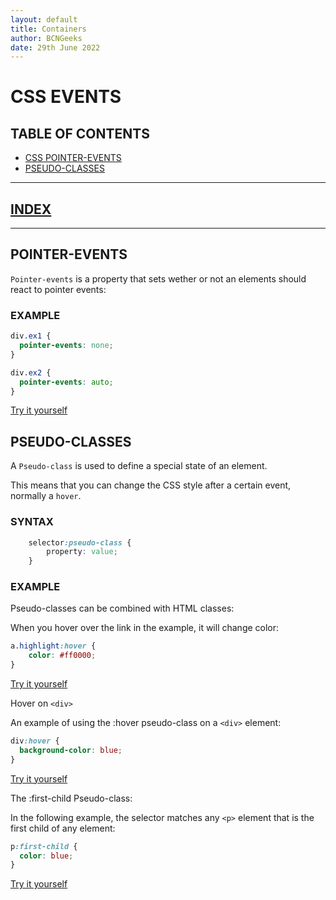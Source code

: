 ```yaml
---
layout: default
title: Containers
author: BCNGeeks
date: 29th June 2022
---
```


# CSS EVENTS

## TABLE OF CONTENTS

- [CSS POINTER-EVENTS](#pointer-events)
- [PSEUDO-CLASSES](#pseudo-classes)

---

## [INDEX](./index.md)

---

## POINTER-EVENTS

`Pointer-events` is a property that sets wether or not an elements should react to pointer events:

### EXAMPLE

```CSS
div.ex1 {
  pointer-events: none;
}

div.ex2 {
  pointer-events: auto;
}
```
[Try it yourself](https://www.w3schools.com/cssref/tryit.asp?filename=trycss3_pointer-events)

## PSEUDO-CLASSES

A `Pseudo-class` is used to define a special state of an element.

This means that you can change the CSS style after a certain event, normally a `hover`.

### SYNTAX

```CSS
    selector:pseudo-class {
        property: value;
    }
```

### EXAMPLE

Pseudo-classes can be combined with HTML classes:

When you hover over the link in the example, it will change color:

```CSS
a.highlight:hover {
    color: #ff0000;
}
```
[Try it yourself](https://www.w3schools.com/css/tryit.asp?filename=trycss_pseudo-class)

Hover on `<div>`

An example of using the :hover pseudo-class on a `<div>` element:

```CSS
div:hover {
  background-color: blue;
}
```
[Try it yourself](https://www.w3schools.com/css/tryit.asp?filename=trycss_pseudo-class_hover_div)

The :first-child Pseudo-class:

In the following example, the selector matches any `<p>` element that is the first child of any element:

```CSS
p:first-child {
  color: blue;
}
```
[Try it yourself](https://www.w3schools.com/css/tryit.asp?filename=trycss_first-child1)
